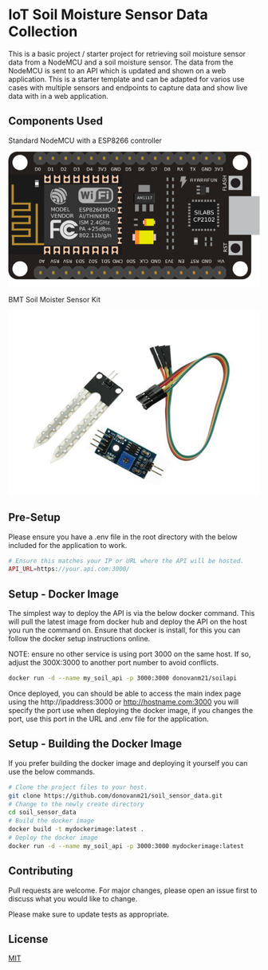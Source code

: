 # IoT Soil Moisture Sensor Data Collection

This is a basic project / starter project for retrieving soil moisture sensor data from a NodeMCU and a soil moisture sensor. The data from the NodeMCU is sent to an API which is updated and shown on a web application. This is a starter template and can be adapted for varios use cases with multiple sensors and endpoints to capture data and show live data with in a web application.

## Components Used

Standard NodeMCU with a ESP8266 controller

<img src="https://raw.githubusercontent.com/donovanm21/soil_sensor_data/main/files/nodemcu.png" />

BMT Soil Moister Sensor Kit

<img src="https://raw.githubusercontent.com/donovanm21/soil_sensor_data/main/files/soil_sensor.png" />

## Pre-Setup

Please ensure you have a .env file in the root directory with the below included for the application to work.

``` php
# Ensure this matches your IP or URL where the API will be hosted.
API_URL=https://your.api.com:3000/
```

## Setup - Docker Image

The simplest way to deploy the API is via the below docker command. This will pull the latest image from docker hub and deploy the API on the host you run the command on. Ensure that docker is install, for this you can follow the docker setup instructions online.

NOTE: ensure no other service is using port 3000 on the same host. If so, adjust the 300X:3000 to another port number to avoid conflicts.

``` bash
docker run -d --name my_soil_api -p 3000:3000 donovanm21/soilapi
```
Once deployed, you can should be able to access the main index page using the http://ipaddress:3000 or http://hostname.com:3000 you will specify the port use when deploying the docker image, if you changes the port, use this port in the URL and .env file for the application.

## Setup - Building the Docker Image

If you prefer building the docker image and deploying it yourself you can use the below commands.

``` bash
# Clone the project files to your host.
git clone https://github.com/donovanm21/soil_sensor_data.git
# Change to the newly create directory
cd soil_sensor_data
# Build the docker image
docker build -t mydockerimage:latest .
# Deploy the docker image
docker run -d --name my_soil_api -p 3000:3000 mydockerimage:latest
```

## Contributing
Pull requests are welcome. For major changes, please open an issue first to discuss what you would like to change.

Please make sure to update tests as appropriate.

## License
[MIT](https://choosealicense.com/licenses/mit/)